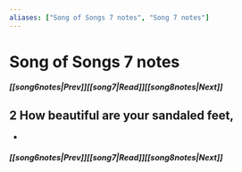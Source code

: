 ```yaml
---
aliases: ["Song of Songs 7 notes", "Song 7 notes"]
---
```

# Song of Songs 7 notes
##### <span class=arrow-left></span>[[song6notes|Prev]]<span class=navigation-separator></span>[[song7|Read]]<span class=navigation-separator></span>[[song8notes|Next]]<span class=arrow-right></span>
## 2 How beautiful are your sandaled feet,
- 
##### <span class=arrow-left></span>[[song6notes|Prev]]<span class=navigation-separator></span>[[song7|Read]]<span class=navigation-separator></span>[[song8notes|Next]]<span class=arrow-right></span>